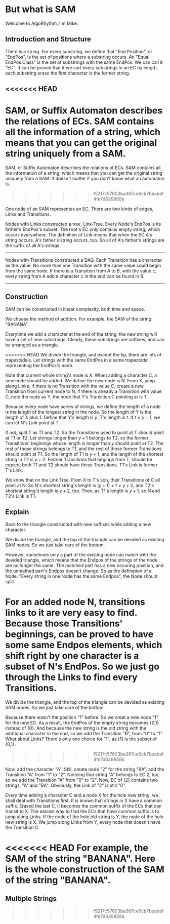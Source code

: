 # But what is SAM

Welcome to AlgoRhythm, I'm Mike.

## Introduction and Structure

There is a string. For every substring, we define that "End Position", or "EndPos", is the set of positions where a substring occurs. An "Equal EndPos Class" is the set of substrings with the same EndPos. We can call it "EC". It can be proved that if we sort every substrings in an EC by length, each substring erase the first character is the former string.

<<<<<<< HEAD
---

SAM, or Suffix Automaton describes the relations of ECs. SAM contains all the information of a string, which means that you can get the original string uniquely from a SAM.
=======
SAM, or Suffix Automaton describes the relations of ECs. SAM contains all the information of a string, which means that you can get the original string uniquely from a SAM. It doesn't matter if you don't know what an automaton is.
>>>>>>> f5217c57603ba367ce6cb7beabef4fe7d639959b

One node of an SAM representes an EC. There are two kinds of edges, Links and Transitions.

Nodes with Links constructed a tree, Link-Tree. Every Node's EndPos is its father's EndPos's subset. The root's EC only contains empty string, which occurs everywhere. The definition of Link means that when the EC A's string occurs, A's father's string occurs, too. So all of A's father's strings are the suffix of all A's strings.

---

Nodes with Transitions constructed a DAG. Each Transition has a character as the value. No more than one Transition with the same value could begin from the same node. If there is a Transition from A to B, with the value c, every string from A add a character c in the end can be found in B.

---

## Construction

SAM can be constructed in linear complexity, both time and space.

We choose the method of addtion. For example, the SAM of the string "BANANA".

Everytime we add a character at the end of the string, the new string will have a set of new substrings. Clearly, these substrings are suffixes, and can be arranged as a triangle.

<<<<<<< HEAD
We divide the triangle, and except the tip, there are lots of trapezoidals. Let strings with the same EndPos in a same trapezoidal, representing the EndPos's node. 

Note that current whole string's node is X. When adding a character C, a new node should be added. We define the new node is N. From X, jump along Links, if there is no Transition with the value C, create a new Transition from current node to N, if there is already a Transition with value C, note the node as Y, the node that Y's Transition C pointing at is T.

Because every node have series of strings, we define the length of a node is the length of the longest string in the node. So the length of Y is the length of X plus 1. Define that Y's length is $y$, T's length is $t$. If $t = y + 1$, we can let N's Link point at T.

If not, split T as T1 and T2. So the Transitions used to point at T should point at T1 or T2. Let strings longer than $y + 1$ belongs to T2, so the former Transitions' beginings whose length is longer than $y$ should point at T2. The rest of those strings belongs to T1, and the rest of those former Transitions should point at T1. So the length of T1 is $y + 1$, and the length of the shortest string in T2 is $y + 2$. Former Transitions that begings from T, should be copied, both T1 and T2 should have these Transitions. T1's Link is former T's Link.

We know that on the Link Tree, From X to T's son, their Transitions of C all point at N. So N's shortest string's length is $(y + 1) + 1 = y + 2$, and T2's shortest string's length is $y + 2$, too. Then, as T1's length is $y + 1$, so N and T2's Link is T1.

## Explain

Back to the triangle constructed with new suffixes while adding a new character.

We divide the triangle, and the top of the triangle can be devided as existing SAM nodes. So we just take care of the bottom.

However, sometimes only a part of the existing node can match with the devided triangle, which means that the Endpos of the strings of the node are no longer the same. The matched part has a new occuring position, and the unmathed part's Endpos doesn't change. So as the defination of a Node: "Every string in one Node has the same Endpos", the Node should split.

For an added node N, transitions links to it are very easy to find. Because those Transitions' beginnings, can be proved to have some same Endpos elements, which shift right by one character is a subset of N's EndPos. So we just go through the Links to find every Transitions.
=======
We divide the triangle, and the top of the triangle can be devided as existing SAM nodes. So we just take care of the bottom.

Because there wasn't the position "1" before. So we creat a new node "1" for the new EC. As a result, the EndPos of the empty string becomes {0,1} instead of {0}. And because the new string is the old string with the addtional character in the end, so we add the Transition "B", from "0" to "1". What about Links? There's only one choice for "1", as {1} is the subset of {0,1}.
>>>>>>> f5217c57603ba367ce6cb7beabef4fe7d639959b

Now, add the character "A". Still, create node "2" for the string "BA", add the Transition "A" from "1" to "2". Noticing that string "A" belongs to EC 2, too, so we add the Transition "A" from "0" to "2". Now, EC of {2} contains two strings, "A" and "BA". Obviously, the Link of "2" is still "0".

Every time adding a character C and a node X for the hole new string, we shall deal with Transitions first. It is known that strings in X have a common suffix. Erased the last C, it becomes the common suffix of the ECs that can transit to X. The easiest way to find the ECs that have common suffix is to jump along Links. If the node of the hole old string is Y, the node of the hole new string is X. We jump along Links from Y, every node that doesn't have the Transition C

<<<<<<< HEAD
For example, the SAM of the string "BANANA". Here is the whole construction of the SAM of the string "BANANA".
=======
## Multiple Strings
>>>>>>> f5217c57603ba367ce6cb7beabef4fe7d639959b

